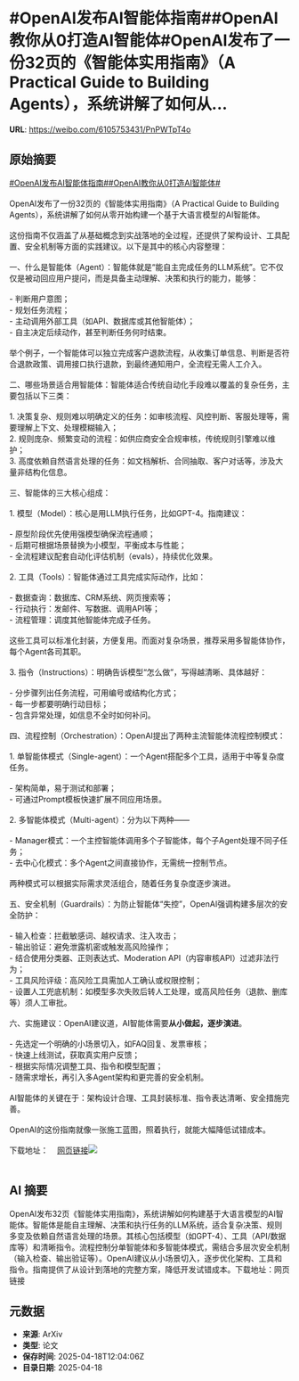 # #OpenAI发布AI智能体指南##OpenAI教你从0打造AI智能体#OpenAI发布了一份32页的《智能体实用指南》（A Practical Guide to Building Agents），系统讲解了如何从...

**URL**: https://weibo.com/6105753431/PnPWTpT4o

## 原始摘要

<a href="https://m.weibo.cn/search?containerid=231522type%3D1%26t%3D10%26q%3D%23OpenAI%E5%8F%91%E5%B8%83AI%E6%99%BA%E8%83%BD%E4%BD%93%E6%8C%87%E5%8D%97%23&amp;extparam=%23OpenAI%E5%8F%91%E5%B8%83AI%E6%99%BA%E8%83%BD%E4%BD%93%E6%8C%87%E5%8D%97%23" data-hide=""><span class="surl-text">#OpenAI发布AI智能体指南#</span></a><a href="https://m.weibo.cn/search?containerid=231522type%3D1%26t%3D10%26q%3D%23OpenAI%E6%95%99%E4%BD%A0%E4%BB%8E0%E6%89%93%E9%80%A0AI%E6%99%BA%E8%83%BD%E4%BD%93%23&amp;extparam=%23OpenAI%E6%95%99%E4%BD%A0%E4%BB%8E0%E6%89%93%E9%80%A0AI%E6%99%BA%E8%83%BD%E4%BD%93%23" data-hide=""><span class="surl-text">#OpenAI教你从0打造AI智能体#</span></a><br><br>OpenAI发布了一份32页的《智能体实用指南》（A Practical Guide to Building Agents），系统讲解了如何从零开始构建一个基于大语言模型的AI智能体。<br><br>这份指南不仅涵盖了从基础概念到实战落地的全过程，还提供了架构设计、工具配置、安全机制等方面的实践建议。以下是其中的核心内容整理：<br><br>一、什么是智能体（Agent）：智能体就是“能自主完成任务的LLM系统”。它不仅仅是被动回应用户提问，而是具备主动理解、决策和执行的能力，能够：<br><br>- 判断用户意图；<br>- 规划任务流程；<br>- 主动调用外部工具（如API、数据库或其他智能体）；<br>- 自主决定后续动作，甚至判断任务何时结束。<br><br>举个例子，一个智能体可以独立完成客户退款流程，从收集订单信息、判断是否符合退款政策、调用接口执行退款，到最终通知用户，全流程无需人工介入。<br><br>二、哪些场景适合用智能体：智能体适合传统自动化手段难以覆盖的复杂任务，主要包括以下三类：<br><br>1. 决策复杂、规则难以明确定义的任务：如审核流程、风控判断、客服处理等，需要理解上下文、处理模糊输入；<br>2. 规则庞杂、频繁变动的流程：如供应商安全合规审核，传统规则引擎难以维护；<br>3. 高度依赖自然语言处理的任务：如文档解析、合同抽取、客户对话等，涉及大量非结构化信息。<br><br>三、智能体的三大核心组成：<br><br>1. 模型（Model）：核心是用LLM执行任务，比如GPT-4。指南建议：<br><br>- 原型阶段优先使用强模型确保流程通顺；<br>- 后期可根据场景替换为小模型，平衡成本与性能；<br>- 全流程建议配套自动化评估机制（evals），持续优化效果。<br><br>2. 工具（Tools）：智能体通过工具完成实际动作，比如：<br><br>- 数据查询：数据库、CRM系统、网页搜索等；<br>- 行动执行：发邮件、写数据、调用API等；<br>- 流程管理：调度其他智能体完成子任务。<br><br>这些工具可以标准化封装，方便复用。而面对复杂场景，推荐采用多智能体协作，每个Agent各司其职。<br><br>3. 指令（Instructions）：明确告诉模型“怎么做”，写得越清晰、具体越好：<br><br>- 分步骤列出任务流程，可用编号或结构化方式；<br>- 每一步都要明确行动目标；<br>- 包含异常处理，如信息不全时如何补问。<br><br>四、流程控制（Orchestration）：OpenAI提出了两种主流智能体流程控制模式：<br><br>1. 单智能体模式（Single-agent）：一个Agent搭配多个工具，适用于中等复杂度任务。<br><br>- 架构简单，易于测试和部署；<br>- 可通过Prompt模板快速扩展不同应用场景。<br><br>2. 多智能体模式（Multi-agent）：分为以下两种——<br><br>- Manager模式：一个主控智能体调用多个子智能体，每个子Agent处理不同子任务；<br>- 去中心化模式：多个Agent之间直接协作，无需统一控制节点。<br><br>两种模式可以根据实际需求灵活组合，随着任务复杂度逐步演进。<br><br>五、安全机制（Guardrails）：为防止智能体“失控”，OpenAI强调构建多层次的安全防护：<br><br>- 输入检查：拦截敏感词、越权请求、注入攻击；<br>- 输出验证：避免泄露机密或触发高风险操作；<br>- 结合使用分类器、正则表达式、Moderation API（内容审核API）过滤非法行为；<br>- 工具风险评级：高风险工具需加人工确认或权限控制；<br>- 设置人工兜底机制：如模型多次失败后转人工处理，或高风险任务（退款、删库等）须人工审批。<br><br>六、实施建议：OpenAI建议道，AI智能体需要**从小做起，逐步演进**。<br><br>- 先选定一个明确的小场景切入，如FAQ回复、发票审核；<br>- 快速上线测试，获取真实用户反馈；<br>- 根据实际情况调整工具、指令和模型配置；<br>- 随需求增长，再引入多Agent架构和更完善的安全机制。<br><br>AI智能体的关键在于：架构设计合理、工具封装标准、指令表达清晰、安全措施完善。<br><br>OpenAI的这份指南就像一张施工蓝图，照着执行，就能大幅降低试错成本。<br><br>下载地址：<a href="https://weibo.cn/sinaurl?u=https%3A%2F%2Fcdn.openai.com%2Fbusiness-guides-and-resources%2Fa-practical-guide-to-building-agents.pdf" data-hide=""><span class="url-icon"><img style="width: 1rem;height: 1rem" src="https://h5.sinaimg.cn/upload/2015/09/25/3/timeline_card_small_web_default.png" referrerpolicy="no-referrer"></span><span class="surl-text">网页链接</span></a><img style="" src="https://tvax4.sinaimg.cn/large/006Fd7o3gy1i0l0u2p22tj30qq0zkqly.jpg" referrerpolicy="no-referrer"><br><br>

## AI 摘要

OpenAI发布32页《智能体实用指南》，系统讲解如何构建基于大语言模型的AI智能体。智能体是能自主理解、决策和执行任务的LLM系统，适合复杂决策、规则多变及依赖自然语言处理的场景。其核心包括模型（如GPT-4）、工具（API/数据库等）和清晰指令。流程控制分单智能体和多智能体模式，需结合多层次安全机制（输入检查、输出验证等）。OpenAI建议从小场景切入，逐步优化架构、工具和指令。指南提供了从设计到落地的完整方案，降低开发试错成本。下载地址：网页链接

## 元数据

- **来源**: ArXiv
- **类型**: 论文
- **保存时间**: 2025-04-18T12:04:06Z
- **目录日期**: 2025-04-18
